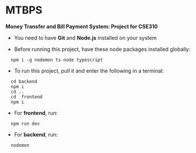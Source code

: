 # MTBPS
**Money Transfer and Bill Payment System: Project for CSE310**

- You need to have **Git** and **Node.js** installed on your system

- Before running this project, have these node packages installed globally:
```
  npm i -g nodemon ts-node typescript
```

- To run this project, pull it and enter the following in a terminal:
```
  cd backend
  npm i
  cd ..
  cd  frontend
  npm i
```
- For **frontend**, run:
```
  npm run dev
```
- For **backend**, run:
```
  nodemon
```
